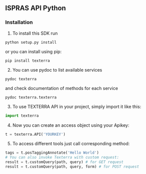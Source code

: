 ## ISPRAS API Python

### Installation

1. To install this SDK run 
```
python setup.py install
```
or you can install using pip:
```
pip install texterra
```

2. You can use pydoc to list available services
```
pydoc texterra
```
and check documentation of methods for each service
```
pydoc texterra.texterra
```

3. To use TEXTERRA API in your project, simply import it like this: 
```python
import texterra
```

4. Now you can create an access object using your Apikey:
```python
t = texterra.API('YOURKEY')
```

5. To access different tools just call corresponding method:
```python
tags = t.posTaggingAnnotate('Hello World') 
# You can also invoke Texterra with custom request: 
result = t.customQuery(path, query) # for GET request 
result = t.customQuery(path, query, form) # for POST request
```
